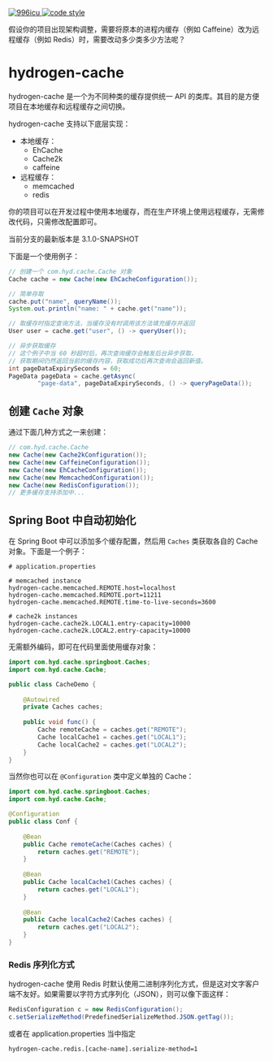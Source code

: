 <p>
  <a href="https://github.com/996icu/996.ICU/blob/master/LICENSE">
    <img alt="996icu" src="https://img.shields.io/badge/license-NPL%20(The%20996%20Prohibited%20License)-blue.svg">
  </a>
  <a href="https://www.apache.org/licenses/LICENSE-2.0">
    <img alt="code style" src="https://img.shields.io/badge/license-Apache%202-4EB1BA.svg?style=flat-square">
  </a>
</p>

假设你的项目出现架构调整，需要将原本的进程内缓存（例如 Caffeine）改为远程缓存（例如 Redis）时，需要改动多少类多少方法呢？

# hydrogen-cache

hydrogen-cache 是一个为不同种类的缓存提供统一 API 的类库。其目的是方便项目在本地缓存和远程缓存之间切换。

hydrogen-cache 支持以下底层实现：

- 本地缓存：
  - EhCache
  - Cache2k
  - caffeine
- 远程缓存：
  - memcached
  - redis

你的项目可以在开发过程中使用本地缓存，而在生产环境上使用远程缓存，无需修改代码，只需修改配置即可。

当前分支的最新版本是 3.1.0-SNAPSHOT

下面是一个使用例子：

```java
// 创建一个 com.hyd.cache.Cache 对象
Cache cache = new Cache(new EhCacheConfiguration());

// 简单存取
cache.put("name", queryName());
System.out.println("name: " + cache.get("name"));

// 取缓存时指定查询方法，当缓存没有时调用该方法填充缓存并返回
User user = cache.get("user", () -> queryUser());

// 异步获取缓存
// 这个例子中当 60 秒超时后，再次查询缓存会触发后台异步获取，
// 获取期间仍然返回当前的缓存内容，获取成功后再次查询会返回新值。
int pageDataExpirySeconds = 60;
PageData pageData = cache.getAsync(
        "page-data", pageDataExpirySeconds, () -> queryPageData());
```

## 创建 `Cache` 对象

通过下面几种方式之一来创建：

```java
// com.hyd.cache.Cache
new Cache(new Cache2kConfiguration());
new Cache(new CaffeineConfiguration());
new Cache(new EhCacheConfiguration());
new Cache(new MemcachedConfiguration());
new Cache(new RedisConfiguration());
// 更多缓存支持添加中...
```

## Spring Boot 中自动初始化

在 Spring Boot 中可以添加多个缓存配置，然后用 `Caches` 类获取各自的 Cache 对象。下面是一个例子：

```properties
# application.properties

# memcached instance
hydrogen-cache.memcached.REMOTE.host=localhost
hydrogen-cache.memcached.REMOTE.port=11211
hydrogen-cache.memcached.REMOTE.time-to-live-seconds=3600

# cache2k instances
hydrogen-cache.cache2k.LOCAL1.entry-capacity=10000
hydrogen-cache.cache2k.LOCAL2.entry-capacity=10000
```

无需额外编码，即可在代码里面使用缓存对象：

```java
import com.hyd.cache.springboot.Caches;
import com.hyd.cache.Cache;

public class CacheDemo {
    
    @Autowired
    private Caches caches;
    
    public void func() {
        Cache remoteCache = caches.get("REMOTE");
        Cache localCache1 = caches.get("LOCAL1");
        Cache localCache2 = caches.get("LOCAL2");
    }
}
```

当然你也可以在 `@Configuration` 类中定义单独的 Cache：

```java
import com.hyd.cache.springboot.Caches;
import com.hyd.cache.Cache;

@Configuration
public class Conf {
    
    @Bean
    public Cache remoteCache(Caches caches) {
        return caches.get("REMOTE");
    }
    
    @Bean
    public Cache localCache1(Caches caches) {
        return caches.get("LOCAL1");
    }
    
    @Bean
    public Cache localCache2(Caches caches) {
        return caches.get("LOCAL2");
    }
}
```

### Redis 序列化方式

hydrogen-cache 使用 Redis 时默认使用二进制序列化方式，但是这对文字客户端不友好。如果需要以字符方式序列化（JSON），则可以像下面这样：

```java
RedisConfiguration c = new RedisConfiguration();
c.setSerializeMethod(PredefinedSerializeMethod.JSON.getTag());
```

或者在 application.properties 当中指定

    hydrogen-cache.redis.[cache-name].serialize-method=1
